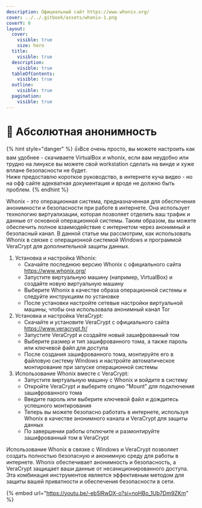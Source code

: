 ```yaml
---
description: Официальный сайт https://www.whonix.org/
cover: ../../.gitbook/assets/whonix-1.png
coverY: 0
layout:
  cover:
    visible: true
    size: hero
  title:
    visible: true
  description:
    visible: true
  tableOfContents:
    visible: true
  outline:
    visible: true
  pagination:
    visible: true
---
```


# 🥷 Абсолютная анонимность

{% hint style="danger" %}
:thumbsup:Все очень просто, вы можете настроить как вам удобнее - скачиваете VirtualBox и whonix, если вам неудобно или трудно на линуксе вы можете свой workstation сделать на винде и хуже вплане безопасности не будет.\
Ниже предоставлю короткое руководство, в интернете куча видео - но на офф сайте адекватная документация и вроде не должно быть проблем.
{% endhint %}

Whonix - это операционная система, предназначенная для обеспечения анонимности и безопасности при работе в интернете. Она использует технологию виртуализации, которая позволяет отделить ваш трафик и данные от основной операционной системы. Таким образом, вы можете обеспечить полное взаимодействие с интернетом через анонимный и безопасный канал. В данной статье мы рассмотрим, как использовать Whonix в связке с операционной системой Windows и программой VeraCrypt для дополнительной защиты данных.

1. Установка и настройка Whonix:
   * Скачайте последнюю версию Whonix с официального сайта https://www.whonix.org/
   * Запустите виртуальную машину (например, VirtualBox) и создайте новую виртуальную машину
   * Выберите Whonix в качестве образа операционной системы и следуйте инструкциям по установке
   * После установки настройте сетевые настройки виртуальной машины, чтобы она использовала анонимный канал Tor
2. Установка и настройка VeraCrypt:
   * Скачайте и установите VeraCrypt с официального сайта https://www.veracrypt.fr/
   * Запустите VeraCrypt и создайте новый зашифрованный том
   * Выберите размер и тип зашифрованного тома, а также пароль или ключевой файл для доступа
   * После создания зашифрованного тома, монтируйте его в файловую систему Windows и настройте автоматическое монтирование при запуске операционной системы
3. Использование Whonix вместе с VeraCrypt:
   * Запустите виртуальную машину с Whonix и войдите в систему
   * Откройте VeraCrypt и выберите опцию "Mount" для подключения зашифрованного тома
   * Введите пароль или выберите ключевой файл и дождитесь успешного монтирования
   * Теперь вы можете безопасно работать в интернете, используя Whonix в качестве анонимного канала и VeraCrypt для защиты данных
   * По завершении работы отключите и размонтируйте зашифрованный том в VeraCrypt

Использование Whonix в связке с Windows и VeraCrypt позволяет создать полностью безопасную и анонимную среду для работы в интернете. Whonix обеспечивает анонимность и безопасность, а VeraCrypt защищает ваши данные от несанкционированного доступа. Эта комбинация инструментов является эффективным методом для защиты вашей приватности и обеспечения безопасности в сети.

{% embed url="https://youtu.be/-eb5lRwDX-o?si=noHBo_1Ub7Dm9ZKm" %}



